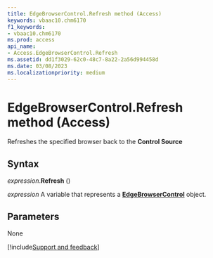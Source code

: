 ```yaml
---
title: EdgeBrowserControl.Refresh method (Access)
keywords: vbaac10.chm6170
f1_keywords:
- vbaac10.chm6170
ms.prod: access
api_name:
- Access.EdgeBrowserControl.Refresh
ms.assetid: dd1f3029-62c0-48c7-8a22-2a56d994458d
ms.date: 03/08/2023
ms.localizationpriority: medium
---
```



# EdgeBrowserControl.Refresh method (Access)

Refreshes the specified browser back to the **Control Source**


## Syntax

_expression_.**Refresh** ()

_expression_ A variable that represents a **[EdgeBrowserControl](Access.EdgeBrowserControl.md)** object.


## Parameters

None





[!include[Support and feedback](~/includes/feedback-boilerplate.md)]
